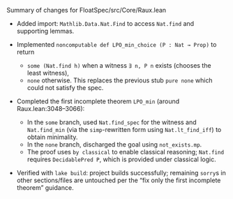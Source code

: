 Summary of changes for FloatSpec/src/Core/Raux.lean

- Added import: `Mathlib.Data.Nat.Find` to access `Nat.find` and supporting lemmas.
- Implemented `noncomputable def LPO_min_choice (P : Nat → Prop)` to return
  - `some (Nat.find h)` when a witness `∃ n, P n` exists (chooses the least witness),
  - `none` otherwise.
  This replaces the previous stub `pure none` which could not satisfy the spec.

- Completed the first incomplete theorem `LPO_min` (around Raux.lean:3048–3066):
  - In the `some` branch, used `Nat.find_spec` for the witness and `Nat.find_min`
    (via the `simp`-rewritten form using `Nat.lt_find_iff`) to obtain minimality.
  - In the `none` branch, discharged the goal using `not_exists.mp`.
  - The proof uses `by classical` to enable classical reasoning; `Nat.find` requires
    `DecidablePred P`, which is provided under classical logic.

- Verified with `lake build`: project builds successfully; remaining `sorry`s in other
  sections/files are untouched per the “fix only the first incomplete theorem” guidance.

